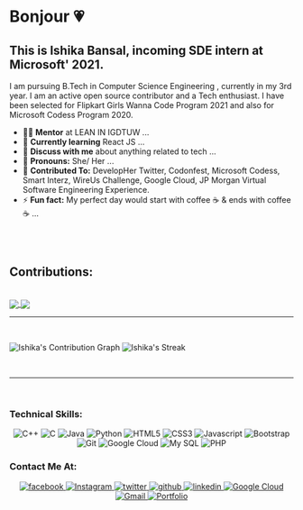 # Bonjour 💗

## This is Ishika Bansal, incoming SDE intern at Microsoft' 2021. 

I am pursuing B.Tech in Computer Science Engineering , currently in my 3rd year. I am an active open source contributor and a Tech enthusiast. I have been selected for Flipkart Girls Wanna Code Program 2021 and also for Microsoft Codess Program 2020. 

<!--
**ishikabansal04/ishikabansal04** is a ✨ _special_ ✨ repository because its `README.md` (this file) appears on your GitHub profile.

Here are some ideas to get you started:

- 🔭 I’m currently working on ...
- 🌱 I’m currently learning ...
- 👯 I’m looking to collaborate on ...
- 🤔 I’m looking for help with ...
- 💬 Ask me about ...
- 📫 How to reach me: ...
- 😄 Pronouns: ...
- ⚡ Fun fact: ...
-->



- 👨‍💻 **Mentor** at LEAN IN IGDTUW ...
- 🌱 **Currently learning** React JS ...
- 💬 **Discuss with me** about anything related to tech ...
- 👧 **Pronouns:** She/ Her ...
- 🌟 **Contributed To:** DevelopHer Twitter, Codonfest, Microsoft Codess, Smart Interz, WireUs Challenge, Google Cloud, JP Morgan Virtual Software Engineering Experience.
- ⚡ **Fun fact:** My perfect day would start with coffee ☕ & ends with coffee ☕ ...

<br>
<br>
<h2>Contributions:</h2>

<br>
<a href="https://github-readme-stats.vercel.app/api?username=ishikabansal04&show_icons=true&theme=radical">
  <img align="center" src="https://github-readme-stats.vercel.app/api?username=ishikabansal04&show_icons=true&theme=radical" />
</a>
<a href="https://github-readme-stats.vercel.app/api/top-langs/?username=ishikabansal04&langs_count=10&theme=radical">
  <img align="center" src="https://github-readme-stats.vercel.app/api/top-langs/?username=ishikabansal04&langs_count=20&theme=radical" />
</a>

<br>
<hr>
<br>


 ![Ishika's Contribution Graph](https://activity-graph.herokuapp.com/graph?username=ishikabansal04&theme=xcode)
 ![Ishika's Streak](https://github-readme-streak-stats.herokuapp.com/?user=ishikabansal04&theme=black-ice)


<br>
<hr>
<br>

### Technical Skills:
<!-- <code><img width="40px" src="https://github.com/ishikabansal04/ishikabansal04/blob/main/c.png" title="C++"/></code> -->
<p align="center">
  <img src="https://img.shields.io/badge/C%2B%2B-00599C?style=for-the-badge&logo=c%2B%2B&logoColor=white" alt="C++">
  <img src="https://img.shields.io/badge/C-00599C?style=for-the-badge&logo=c&logoColor=white" alt="C">
  <img src="https://img.shields.io/badge/Java-ED8B00?style=for-the-badge&logo=java&logoColor=white" alt="Java">
  <img src="https://img.shields.io/badge/Python-14354C?style=for-the-badge&logo=python&logoColor=white" alt="Python">
  <img src="https://img.shields.io/badge/HTML5-E34F26?style=for-the-badge&logo=html5&logoColor=white" alt="HTML5">
  <img src="https://img.shields.io/badge/CSS3-1572B6?style=for-the-badge&logo=css3&logoColor=white" alt="CSS3">
  <img src="https://img.shields.io/badge/JavaScript-F7DF1E?style=for-the-badge&logo=javascript&logoColor=black" alt="Javascript">
  <img src="https://img.shields.io/badge/Bootstrap-563D7C?style=for-the-badge&logo=bootstrap&logoColor=white" alt="Bootstrap">
  <img src="https://img.shields.io/badge/Git-F05032?style=for-the-badge&logo=git&logoColor=white" alt="Git">
  <img src="https://img.shields.io/badge/Google_Cloud-4285F4?style=for-the-badge&logo=google-cloud&logoColor=white" alt="Google Cloud">
  <img src="https://img.shields.io/badge/MySQL-00000F?style=for-the-badge&logo=mysql&logoColor=white" alt="My SQL">
  <img src="https://img.shields.io/badge/PHP-777BB4?style=for-the-badge&logo=php&logoColor=white" alt="PHP">
</p>
  
  
### Contact Me At:
<p align = "center">
  <a href="https://www.facebook.com/ishika.bansal.167/">
    <img src="https://img.icons8.com/fluent/48/000000/facebook-new.png" alt= "facebook"/>
  </a>
  <a href="https://www.instagram.com/ishikabansal8/">
    <img src="https://img.icons8.com/fluent/48/000000/instagram-new.png" alt= "Instagram"/>
  </a>
  <a href="https://twitter.com/IshikaB82743361">
    <img src="https://img.icons8.com/fluent/48/000000/twitter.png" alt= "twitter"/>
  </a>
  <a href="https://github.com/ishikabansal04">
    <img src="https://img.icons8.com/color/48/000000/github--v1.png" alt= "github"/>
  </a>
  <a href="https://www.linkedin.com/in/ishika-bansal-9893b3184/">
    <img src="https://img.icons8.com/fluent/50/000000/linkedin.png" alt= "linkedin"/>
  </a>
  <a href="https://www.qwiklabs.com/public_profiles/d5b12491-eaeb-4d90-a591-144268598c99">
    <img src="https://img.icons8.com/color/48/000000/google-cloud.png" alt= "Google Cloud"/>
  </a>
  <a href="mailto:ikabansal04@gmail.com/">
    <img src="https://img.icons8.com/fluent/48/000000/gmail--v2.png" alt= "Gmail"/>
  </a>
   <a href="#">
    <img src="https://img.icons8.com/cotton/64/000000/domain.png" alt= "Portfolio"/>
  </a>
</p>

